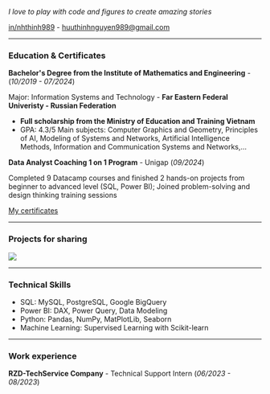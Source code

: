 *I love to play with code and figures to create amazing stories*

[in/nhthinh989](https://www.linkedin.com/in/huuthinhnguyen/) - huuthinhnguyen989@gmail.com
***
### **Education & Certificates**
**Bachelor's Degree from the Institute of Mathematics and Engineering** - (_10/2019 - 07/2024_)

Major: Information Systems and Technology - **Far Eastern Federal Univeristy - Russian Federation**

 - **Full scholarship from the Ministry of Education and Training Vietnam**
 - GPA: 4.3/5
Main subjects: Computer Graphics and Geometry, Principles of AI, Modeling of Systems and Networks, Artificial Intelligence Methods, Information and Communication Systems and Networks,...

**Data Analyst Coaching 1 on 1 Program** - Unigap (_09/2024_)

Completed 9 Datacamp courses and finished 2 hands-on projects from beginner to advanced level (SQL, Power BI); Joined problem-solving and design thinking training sessions

[My certificates](https://drive.google.com/drive/folders/1cJCLpt9IQoe18RzehTGToNczuz8b1EF-?usp=sharing)

***
### **Projects for sharing**
<a href="https://github.com/nhthinh989/SQL_Ecommerce_Exploring">
  <!-- Change the `github-readme-stats.anuraghazra1.vercel.app` to `github-readme-stats.vercel.app`  -->
  <img align="center" src="https://github-readme-stats.vercel.app/api/pin/?username=pth11&repo=SQL_Ecommerce_Exploring&theme=vue-dark" />
</a>  

***
### **Technical Skills**
- SQL: MySQL, PostgreSQL, Google BigQuery
- Power BI: DAX, Power Query, Data Modeling
- Python: Pandas, NumPy, MatPlotLib, Seaborn
- Machine Learning: Supervised Learning with Scikit-learn

***
### **Work experience**
**RZD-TechService Company** - Technical Support Intern (_06/2023 - 08/2023_)
